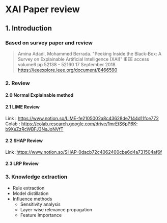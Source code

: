 # XAI Paper review
## 1. Introduction
### Based on survey paper and review
> 
> Amina Adadi, Mohammed Berrada. "Peeking Inside the Black-Box: A Survey on Explainable Artificial Intelligence (XAI)" IEEE access volume6 pp 52138 - 52160 17 September 2018 https://ieeexplore.ieee.org/document/8466590  


### 2. Review
#### 2.0 Normal Explainable method
#### 2.1 LIME Review
Link : https://www.notion.so/LIME-fe2105002a8c43628de7144d11fce772  
Colab : 
https://colab.research.google.com/drive/1mrEtS6pP6K-b9XeZzRcWBFJ3NsJoNVfT
#### 2.2 SHAP Review
Link :https://www.notion.so/SHAP-0dacb72c4062400cbe6d4a731504af6f

#### 2.3 LRP Review



### 3. Knowledge extraction
* Rule extraction
* Model distillation
* Influence methods
    * Sensitivity analysis
    * Layer-wise relevance propagation
    * Feature Importance 